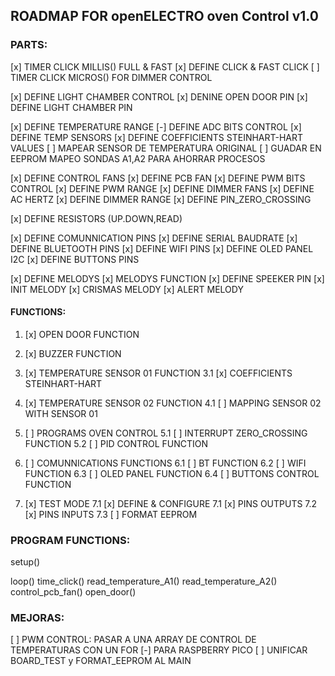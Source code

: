 ## ROADMAP FOR openELECTRO oven Control v1.0

### PARTS:

[x] TIMER CLICK MILLIS() FULL & FAST
    [x] DEFINE CLICK & FAST CLICK
[ ] TIMER CLICK MICROS() FOR DIMMER CONTROL

[x] DEFINE LIGHT CHAMBER CONTROL
    [x] DENINE OPEN DOOR PIN
    [x] DEFINE LIGHT CHAMBER PIN

[x] DEFINE TEMPERATURE RANGE
    [-] DEFINE ADC BITS CONTROL
    [x] DEFINE TEMP SENSORS
    [x] DEFINE COEFFICIENTS STEINHART-HART VALUES
    [ ] MAPEAR SENSOR DE TEMPERATURA ORIGINAL
    [ ] GUADAR EN EEPROM MAPEO SONDAS A1,A2 PARA AHORRAR PROCESOS

[x] DEFINE CONTROL FANS
    [x] DEFINE PCB FAN
        [x] DEFINE PWM BITS CONTROL
        [x] DEFINE PWM RANGE
    [x] DEFINE DIMMER FANS
        [x] DEFINE AC HERTZ
        [x] DEFINE DIMMER RANGE
        [x] DEFINE PIN_ZERO_CROSSING

[x] DEFINE RESISTORS (UP.DOWN,READ)

[x] DEFINE COMUNNICATION PINS
    [x] DEFINE SERIAL BAUDRATE
    [x] DEFINE BLUETOOTH PINS
    [x] DEFINE WIFI PINS
    [x] DEFINE OLED PANEL I2C
    [x] DEFINE BUTTONS PINS

[x] DEFINE MELODYS
    [x] MELODYS FUNCTION
    [x] DEFINE SPEEKER PIN
    [x] INIT MELODY
    [x] CRISMAS MELODY
    [x] ALERT MELODY

#### FUNCTIONS:

1. [x] OPEN DOOR FUNCTION
2. [x] BUZZER FUNCTION

3. [x] TEMPERATURE SENSOR 01 FUNCTION
   3.1 [x] COEFFICIENTS STEINHART-HART

4. [x] TEMPERATURE SENSOR 02 FUNCTION
   4.1 [ ] MAPPING SENSOR 02 WITH SENSOR 01

5. [ ] PROGRAMS OVEN CONTROL
   5.1 [ ] INTERRUPT ZERO_CROSSING FUNCTION
   5.2 [ ] PID CONTROL FUNCTION

6. [ ] COMUNNICATIONS FUNCTIONS
   6.1 [ ] BT FUNCTION
   6.2 [ ] WIFI FUNCTION
   6.3 [ ] OLED PANEL FUNCTION
   6.4 [ ] BUTTONS CONTROL FUNCTION

7. [x]  TEST MODE
    7.1 [x] DEFINE & CONFIGURE
    7.1 [x] PINS OUTPUTS
    7.2 [x] PINS INPUTS
    7.3 [ ] FORMAT EEPROM


### PROGRAM FUNCTIONS:

setup()

loop()
    time_click()
    read_temperature_A1()
    read_temperature_A2()
    control_pcb_fan()
    open_door()

### MEJORAS:

[ ] PWM CONTROL: PASAR A UNA ARRAY DE CONTROL DE TEMPERATURAS CON UN FOR
[-] PARA RASPBERRY PICO
[ ] UNIFICAR BOARD_TEST y FORMAT_EEPROM AL MAIN


